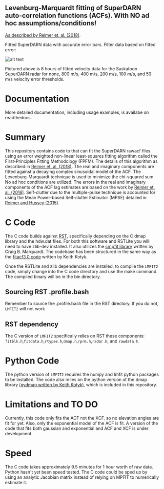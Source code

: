 ## Levenburg-Marquardt fitting of SuperDARN auto-correlation functions (ACFs). **With NO ad hoc assumptions/conditions!**
[As described by Reimer et. al. (2018)](https://doi.org/10.1002/2017RS006450).

Fitted SuperDARN data with accurate error bars. Filter data based on fitted error:


![alt text](example/animated.gif)

Pictured above is 8 hours of fitted velocity data for the Saskatoon SuperDARN radar for none, 800 m/s, 400 m/s, 200 m/s, 100 m/s, and 50 m/s velocity error thresholds.


# Documentation
More detailed documentation, including usage examples, is availabe on readthedocs.

# Summary
This repository contains code to that can fit the SuperDARN rawacf files using an error weighted non-linear least-squares fitting algorithm called the First-Principles Fitting Methodology (FPFM). The details of this algorithm as described in [Reimer et. al. (2018)](https://doi.org/10.1002/2017RS006450). The real and imaginary components are fitted against a decaying complex sinusoidal model of the ACF. The Levenburg-Marquardt technique is used to minimize the chi-squared sum. No ad hoc conditions are utilized. The errors in the real and imaginary components of the ACF lag estimates are based on the work by [Reimer et. al. (2016)](https://doi.org/10.1002/2016RS005975). Self-clutter due to the multiple-pulse technique is accounted for using the Mean Power-based Self-clutter Estimator (MPSE) detailed in [Reimer and Hussey (2015)](https://doi.org/10.1002/2015RS005706).

# C Code
The C code builds against [RST](https://github.com/superdarn/rst), specifically depending on the C dmap library and the hdw.dat files. For both this software and RSTLite you will need to have zlib-dev installed. It also utilizes the [cmpfit library](https://www.physics.wisc.edu/~craigm/idl/cmpfit.html) written by Craig B. Marquardt. The codebase has been structured in the same way as the [fitacf3.0 code](https://github.com/SuperDARNCanada/fitacf.3.0) written by Keith Kotyk.

Once the RSTLite and zlib dependencies are installed, to compile the `LMFIT2` code, simply change into the C code directory and use the make command. The compiled binary will be in the bin directory.

## Sourcing RST .profile.bash
Remember to source the .profile.bash file in the RST directory. If you do not, `LMFIT2` will not work

## RST dependency
The C version of `LMFIT2` specifically relies on RST these components: `fitblk.h`,`fitdata.h`,`rtypes.h`,`dmap.h`,`rprm.h`,`radar.h`, and `rawdata.h`.

# Python Code
The python version of `LMFIT2` requires the numpy and lmfit python packages to be installed. The code also relies on the python version of the dmap library [(pydmap written by Keith Kotyk)](https://github.com/SuperDARNCanada/pydmap), which is included in this repository.

# Limitations and TO DO
Currently, this code only fits the ACF not the XCF, so no elevation angles are fit for yet. Also, only the exponential model of the ACF is fit. A version of the code that fits both gaussian and exponential and ACF and XCF is under development.

# Speed
The C code takes approximately 9.5 minutes for 1 hour worth of raw data. Python hasn't yet been speed tested. The C code could be sped up by using an analytic Jacobian matrix instead of relying on MPFIT to numerically estimate it.

